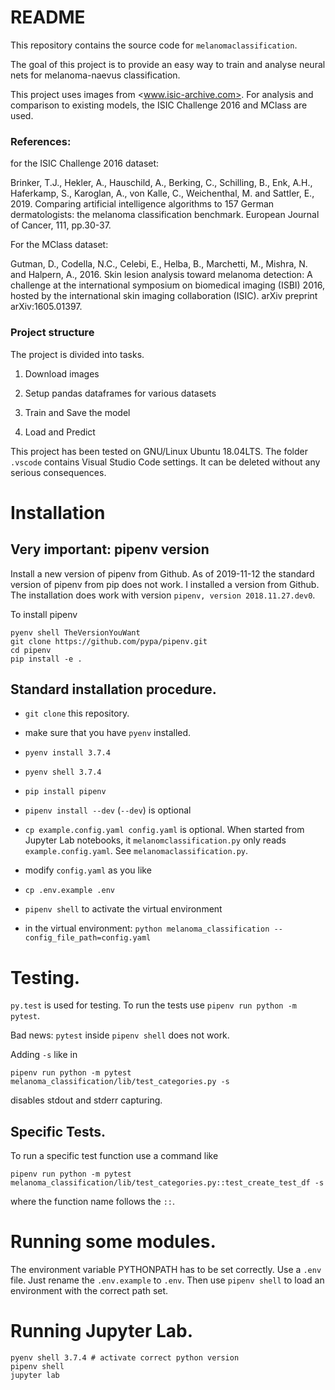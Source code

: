 # README

This repository contains the source code for `melanomaclassification`.

The goal of this project is to provide an easy way to train and analyse
neural nets for melanoma-naevus classification. 

This project uses images from <www.isic-archive.com>. For analysis and
comparison to existing models, the ISIC Challenge 2016 and MClass are used. 

### References:

for the ISIC Challenge 2016 dataset:

Brinker, T.J., Hekler, A., Hauschild, A., Berking, C., Schilling, B., Enk,
A.H., Haferkamp, S., Karoglan, A., von Kalle, C., Weichenthal, M. and
Sattler, E., 2019. Comparing artificial intelligence algorithms to 157 German
dermatologists: the melanoma classification benchmark. European Journal of
Cancer, 111, pp.30-37.

For the MClass dataset:

Gutman, D., Codella, N.C., Celebi, E., Helba, B., Marchetti, M., Mishra, N.
and Halpern, A., 2016. Skin lesion analysis toward melanoma detection: A
challenge at the international symposium on biomedical imaging (ISBI) 2016,
hosted by the international skin imaging collaboration (ISIC). arXiv preprint
arXiv:1605.01397.

### Project structure

The project is divided into tasks.

1. Download images

2. Setup pandas dataframes for various datasets

3. Train and Save the model

4. Load and Predict

This project has been tested on GNU/Linux Ubuntu 18.04LTS. 
The folder `.vscode` contains Visual Studio Code settings. It can be deleted
without any serious consequences.



# Installation


## Very important: pipenv version

Install a new version of pipenv from Github. As of 2019-11-12 the standard
version of pipenv from pip does not work. I installed a version from Github.
The installation does work with version `pipenv, version 2018.11.27.dev0`.

To install pipenv 

```shell
pyenv shell TheVersionYouWant 
git clone https://github.com/pypa/pipenv.git
cd pipenv
pip install -e .
```

## Standard installation procedure. 

- `git clone` this repository.

- make sure that you have `pyenv` installed.

- `pyenv install 3.7.4`

- `pyenv shell 3.7.4`

- `pip install pipenv`

- `pipenv install --dev` (`--dev`) is optional

- `cp example.config.yaml config.yaml` is optional. When started from Jupyter Lab notebooks, it `melanomclassification.py` only reads `example.config.yaml`. See `melanomaclassification.py`.

- modify `config.yaml` as you like

- `cp .env.example .env`

- `pipenv shell` to activate the virtual environment

- in the virtual environment: 
  `python melanoma_classification --config_file_path=config.yaml`



# Testing. 


`py.test` is used for testing. To run the tests use 
`pipenv run python -m pytest`. 

Bad news: `pytest` inside `pipenv shell` does not work.

Adding `-s` like in 

```
pipenv run python -m pytest melanoma_classification/lib/test_categories.py -s
```

disables stdout and stderr capturing.

## Specific Tests.

To run a specific test function use a command like

```
pipenv run python -m pytest 
melanoma_classification/lib/test_categories.py::test_create_test_df -s
```

where the function name follows the `::`.

# Running some modules.

The environment variable PYTHONPATH has to be set correctly. Use a `.env` file. Just
rename the `.env.example` to `.env`. Then use `pipenv shell` to load an
environment with the correct path set.

# Running Jupyter Lab.

```shell
pyenv shell 3.7.4 # activate correct python version
pipenv shell
jupyter lab
```

